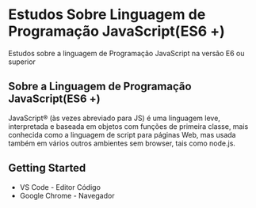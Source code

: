 # Estudos Sobre Linguagem de Programação JavaScript(ES6 +)

Estudos sobre a linguagem de Programação JavaScript na versão E6 ou superior

## Sobre a Linguagem de Programação JavaScript(ES6 +)

JavaScript® (às vezes abreviado para JS) é uma linguagem leve, interpretada e baseada em objetos com funções de primeira classe, mais conhecida como a linguagem de script para páginas Web, mas usada também em vários outros ambientes sem browser, tais como node.js.

## Getting Started

- VS Code - Editor Código
- Google Chrome - Navegador